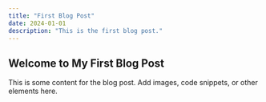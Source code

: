 ```yaml
---
title: "First Blog Post"
date: 2024-01-01
description: "This is the first blog post."
---
```

## Welcome to My First Blog Post

This is some content for the blog post. Add images, code snippets, or other elements here.
